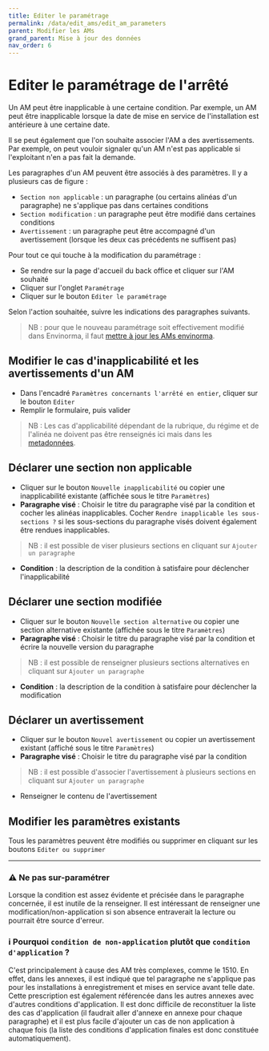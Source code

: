```yaml
---
title: Editer le paramétrage
permalink: /data/edit_ams/edit_am_parameters
parent: Modifier les AMs
grand_parent: Mise à jour des données
nav_order: 6
---
```


# Editer le paramétrage de l'arrêté

Un AM peut être inapplicable à une certaine condition. Par exemple, un AM peut être inapplicable lorsque la date de mise en service de l'installation est antérieure à une certaine date.

Il se peut également que l'on souhaite associer l'AM a des avertissements. Par exemple, on peut vouloir signaler qu'un AM n'est pas applicable si l'exploitant n'en a pas fait la demande.

Les paragraphes d'un AM peuvent être associés à des paramètres. Il y a plusieurs cas de figure :

- `Section non applicable` : un paragraphe (ou certains alinéas d'un paragraphe) ne s'applique pas dans certaines conditions
- `Section modification` : un paragraphe peut être modifié dans certaines conditions
- `Avertissement` : un paragraphe peut être accompagné d'un avertissement (lorsque les deux cas précédents ne suffisent pas)

Pour tout ce qui touche à la modification du paramétrage :

- Se rendre sur la page d'accueil du back office et cliquer sur l'AM souhaité
- Cliquer sur l'onglet `Paramétrage`
- Cliquer sur le bouton `Editer le paramétrage`

Selon l'action souhaitée, suivre les indications des paragraphes suivants.

> NB : pour que le nouveau paramétrage soit effectivement modifié dans Envinorma, il faut [mettre à jour les AMs envinorma](/data/am).

## Modifier le cas d'inapplicabilité et les avertissements d'un AM

- Dans l'encadré `Paramètres concernants l'arrêté en entier`, cliquer sur le bouton `Editer`
- Remplir le formulaire, puis valider

> NB : Les cas d'applicabilité dépendant de la rubrique, du régime et de l'alinéa ne doivent pas être renseignés ici mais dans les [metadonnées](/data/edit_ams/edit_am_metadata).

## Déclarer une section non applicable

- Cliquer sur le bouton `Nouvelle inapplicabilité` ou copier une inapplicabilité existante (affichée sous le titre `Paramètres`)
- **Paragraphe visé** : Choisir le titre du paragraphe visé par la condition et cocher les alinéas inapplicables. Cocher `Rendre inapplicable les sous-sections ?` si les sous-sections du paragraphe visés doivent également être rendues inapplicables.

> NB : il est possible de viser plusieurs sections en cliquant sur `Ajouter un paragraphe`

- **Condition** : la description de la condition à satisfaire pour déclencher l'inapplicabilité

## Déclarer une section modifiée

- Cliquer sur le bouton `Nouvelle section alternative` ou copier une section alternative existante (affichée sous le titre `Paramètres`)
- **Paragraphe visé** : Choisir le titre du paragraphe visé par la condition et écrire la nouvelle version du paragraphe

> NB : il est possible de renseigner plusieurs sections alternatives en cliquant sur `Ajouter un paragraphe`

- **Condition** : la description de la condition à satisfaire pour déclencher la modification

## Déclarer un avertissement

- Cliquer sur le bouton `Nouvel avertissement` ou copier un avertissement existant (affiché sous le titre `Paramètres`)
- **Paragraphe visé** : Choisir le titre du paragraphe visé par la condition

> NB : il est possible d'associer l'avertissement à plusieurs sections en cliquant sur `Ajouter un paragraphe`

- Renseigner le contenu de l'avertissement

## Modifier les paramètres existants

Tous les paramètres peuvent être modifiés ou supprimer en cliquant sur les boutons `Editer ou supprimer`

---

### ⚠️ Ne pas sur-paramétrer

Lorsque la condition est assez évidente et précisée dans le paragraphe concernée, il est inutile de la renseigner. Il est intéressant de renseigner une modification/non-application si son absence entraverait la lecture ou pourrait être source d'erreur.

### ℹ Pourquoi `condition de non-application` plutôt que `condition d'application` ?

C'est principalement à cause des AM très complexes, comme le 1510. En effet, dans les annexes, il est indiqué que tel paragraphe ne s'applique pas pour les installations à enregistrement et mises en service avant telle date. Cette prescription est également référencée dans les autres annexes avec d'autres conditions d'application. Il est donc difficile de reconstituer la liste des cas d'application (il faudrait aller d'annexe en annexe pour chaque paragraphe) et il est plus facile d'ajouter un cas de non application à chaque fois (la liste des conditions d'application finales est donc constituée automatiquement).
